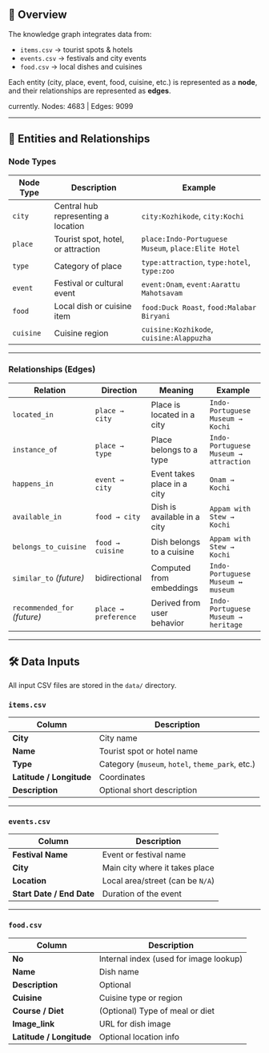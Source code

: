 ## 📘 Overview

The knowledge graph integrates data from:
- `items.csv` → tourist spots & hotels  
- `events.csv` → festivals and city events  
- `food.csv` → local dishes and cuisines  

Each entity (city, place, event, food, cuisine, etc.) is represented as a **node**, and their relationships are represented as **edges**.  

currently.
Nodes: 4683 | Edges: 9099

---

## 🧩 Entities and Relationships

### **Node Types**
| Node Type | Description | Example |
|------------|-------------|----------|
| `city` | Central hub representing a location | `city:Kozhikode`, `city:Kochi` |
| `place` | Tourist spot, hotel, or attraction | `place:Indo-Portuguese Museum`, `place:Elite Hotel` |
| `type` | Category of place | `type:attraction`, `type:hotel`, `type:zoo` |
| `event` | Festival or cultural event | `event:Onam`, `event:Aarattu Mahotsavam` |
| `food` | Local dish or cuisine item | `food:Duck Roast`, `food:Malabar Biryani` |
| `cuisine` | Cuisine region | `cuisine:Kozhikode`, `cuisine:Alappuzha` |

---

### **Relationships (Edges)**

| Relation | Direction | Meaning | Example |
|-----------|------------|----------|----------|
| `located_in` | `place → city` | Place is located in a city | `Indo-Portuguese Museum → Kochi` |
| `instance_of` | `place → type` | Place belongs to a type | `Indo-Portuguese Museum → attraction` |
| `happens_in` | `event → city` | Event takes place in a city | `Onam → Kochi` |
| `available_in` | `food → city` | Dish is available in a city | `Appam with Stew → Kochi` |
| `belongs_to_cuisine` | `food → cuisine` | Dish belongs to a cuisine | `Appam with Stew → Kochi` |
| `similar_to` *(future)* | bidirectional | Computed from embeddings | `Indo-Portuguese Museum ↔ museum` |
| `recommended_for` *(future)* | `place → preference` | Derived from user behavior | `Indo-Portuguese Museum → heritage` |

---

## 🛠️ Data Inputs

All input CSV files are stored in the `data/` directory.

### `items.csv`
| Column | Description |
|--------|-------------|
| **City** | City name |
| **Name** | Tourist spot or hotel name |
| **Type** | Category (`museum`, `hotel`, `theme_park`, etc.) |
| **Latitude / Longitude** | Coordinates |
| **Description** | Optional short description |

---

### `events.csv`
| Column | Description |
|--------|-------------|
| **Festival Name** | Event or festival name |
| **City** | Main city where it takes place |
| **Location** | Local area/street (can be `N/A`) |
| **Start Date / End Date** | Duration of the event |

---

### `food.csv`
| Column | Description |
|--------|-------------|
| **No** | Internal index (used for image lookup) |
| **Name** | Dish name |
| **Description** | Optional |
| **Cuisine** | Cuisine type or region |
| **Course / Diet** | (Optional) Type of meal or diet |
| **Image_link** | URL for dish image |
| **Latitude / Longitude** | Optional location info |
